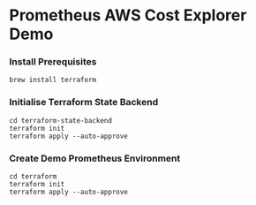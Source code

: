 # Prometheus AWS Cost Explorer Demo

### Install Prerequisites

```
brew install terraform
```

### Initialise Terraform State Backend

```
cd terraform-state-backend
terraform init
terraform apply --auto-approve
```

### Create Demo Prometheus Environment

```
cd terraform
terraform init
terraform apply --auto-approve
```
